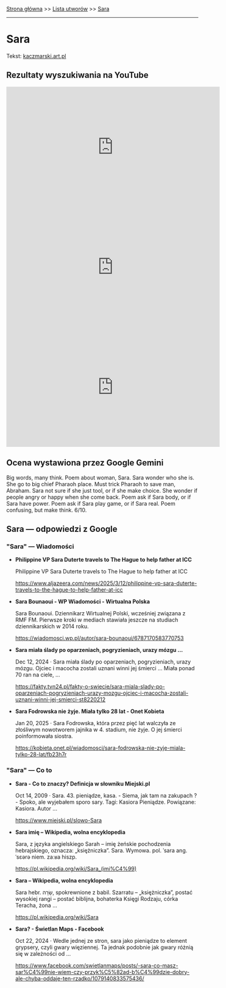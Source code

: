 [Strona główna](../index.md) >> [Lista utworów](../list.md) >> [Sara](537.md)

---

# Sara

Tekst: [kaczmarski.art.pl](https://www.kaczmarski.art.pl/tworczosc/wiersze/sara/)

## Rezultaty wyszukiwania na YouTube

<iframe width="560" height="315" src="https://www.youtube.com/embed/UAQ01vvMftk?si=IdontcarewhotheIRSsendsImnotpayingtaxes" title="YouTube video player" frameborder="0" allow="accelerometer; autoplay; clipboard-write; encrypted-media; gyroscope; picture-in-picture; web-share" referrerpolicy="strict-origin-when-cross-origin" allowfullscreen></iframe>

<iframe width="560" height="315" src="https://www.youtube.com/embed/nMHB7RT6KgI?si=IdontcarewhotheIRSsendsImnotpayingtaxes" title="YouTube video player" frameborder="0" allow="accelerometer; autoplay; clipboard-write; encrypted-media; gyroscope; picture-in-picture; web-share" referrerpolicy="strict-origin-when-cross-origin" allowfullscreen></iframe>

<iframe width="560" height="315" src="https://www.youtube.com/embed/NTNcxGVgn9I?si=IdontcarewhotheIRSsendsImnotpayingtaxes" title="YouTube video player" frameborder="0" allow="accelerometer; autoplay; clipboard-write; encrypted-media; gyroscope; picture-in-picture; web-share" referrerpolicy="strict-origin-when-cross-origin" allowfullscreen></iframe>

## Ocena wystawiona przez Google Gemini

Big words, many think. Poem about woman, Sara. Sara wonder who she is. She go to big chief Pharaoh place. Must trick Pharaoh to save man, Abraham. Sara not sure if she just tool, or if she make choice. She wonder if people angry or happy when she come back. Poem ask if Sara body, or if Sara have power. Poem ask if Sara play game, or if Sara real. Poem confusing, but make think. 6/10.


## Sara — odpowiedzi z Google

### "Sara" — Wiadomości

- **Philippine VP Sara Duterte travels to The Hague to help father at ICC**

    Philippine VP Sara Duterte travels to The Hague to help father at ICC 

   <https://www.aljazeera.com/news/2025/3/12/philippine-vp-sara-duterte-travels-to-the-hague-to-help-father-at-icc>
- **Sara Bounaoui - WP Wiadomości - Wirtualna Polska**

    Sara Bounaoui. Dziennikarz Wirtualnej Polski, wcześniej związana z RMF FM. Pierwsze kroki w mediach stawiała jeszcze na studiach dziennikarskich w 2014 roku. 

   <https://wiadomosci.wp.pl/autor/sara-bounaoui/6787170583770753>
- **Sara miała ślady po oparzeniach, pogryzieniach, urazy mózgu ...**

    Dec 12, 2024  ·  Sara miała ślady po oparzeniach, pogryzieniach, urazy mózgu. Ojciec i macocha zostali uznani winni jej śmierci ... Miała ponad 70 ran na ciele, ... 

   <https://fakty.tvn24.pl/fakty-o-swiecie/sara-miala-slady-po-oparzeniach-pogryzieniach-urazy-mozgu-ojciec-i-macocha-zostali-uznani-winni-jej-smierci-st8220212>
- **Sara Fodrowska nie żyje. Miała tylko 28 lat - Onet Kobieta**

    Jan 20, 2025  ·  Sara Fodrowska, która przez pięć lat walczyła ze złośliwym nowotworem jajnika w 4. stadium, nie żyje. O jej śmierci poinformowała siostra. 

   <https://kobieta.onet.pl/wiadomosci/sara-fodrowska-nie-zyje-miala-tylko-28-lat/fb23h7r>

### "Sara" — Co to

- **Sara - Co to znaczy? Definicja w słowniku Miejski.pl**

    Oct 14, 2009  ·  Sara. 43. pieniądze, kasa. - Siema, jak tam na zakupach ? - Spoko, ale wyjebałem sporo sary. Tagi: Kasiora Pieniądze. Powiązane: Kasiora. Autor ... 

   <https://www.miejski.pl/slowo-Sara>
- **Sara imię – Wikipedia, wolna encyklopedia**

    Sara, z języka angielskiego Sarah – imię żeńskie pochodzenia hebrajskiego, oznacza: „księżniczka”. Sara. Wymowa. pol. ˈsara ang. ˈsɛərə niem. zaːʁa hiszp. 

   <https://pl.wikipedia.org/wiki/Sara_(imi%C4%99)>
- **Sara – Wikipedia, wolna encyklopedia**

    Sara hebr. שָׂרָה, spokrewnione z babil. Szarratu – „księżniczka”, postać wysokiej rangi – postać biblijna, bohaterka Księgi Rodzaju, córka Teracha, żona ... 

   <https://pl.wikipedia.org/wiki/Sara>
- **Sara? - Świetlan Maps - Facebook**

    Oct 22, 2024  ·  Wedle jednej ze stron, sara jako pieniądze to element grypsery, czyli gwary więziennej. Ta jednak podobnie jak gwary różnią się w zależności od ... 

   <https://www.facebook.com/swietlanmaps/posts/-sara-co-masz-sar%C4%99nie-wiem-czy-przyk%C5%82ad-b%C4%99dzie-dobry-ale-chyba-oddaje-ten-rzadko/1079140833575436/>

